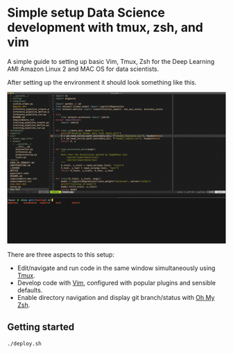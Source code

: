 # Simple setup Data Science development with tmux, zsh, and vim

A simple guide to setting up basic Vim, Tmux, Zsh for the Deep Learning AMI
Amazon Linux 2 and MAC OS for data scientists.

After setting up the environment it should look something like this.

![images/screenshot.png](images/screenshot.png)

There are three aspects to this setup:
- Edit/navigate and run code in the same window simultaneously using
  [Tmux](https://github.com/tmux/tmux/wiki).
- Develop code with [Vim](https://www.vim.org/), configured with popular
  plugins and sensible defaults.
- Enable directory navigation and display git branch/status with [Oh My
  Zsh](https://ohmyz.sh/).

## Getting started

    ./deploy.sh

